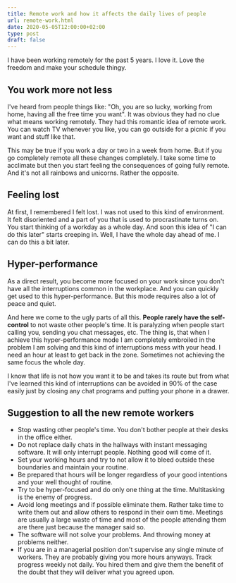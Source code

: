 ```yaml
---
title: Remote work and how it affects the daily lives of people
url: remote-work.html
date: 2020-05-05T12:00:00+02:00
type: post
draft: false
---
```


I have been working remotely for the past 5 years. I love it. Love the freedom
and make your schedule thingy.

## You work more not less

I've heard from people things like: "Oh, you are so lucky, working from home,
having all the free time you want". It was obvious they had no clue what means
working remotely. They had this romantic idea of remote work. You can watch TV
whenever you like, you can go outside for a picnic if you want and stuff like
that.

This may be true if you work a day or two in a week from home. But if you go
completely remote all these changes completely. I take some time to acclimate
but then you start feeling the consequences of going fully remote. And it's not
all rainbows and unicorns. Rather the opposite.

## Feeling lost

At first, I remembered I felt lost. I was not used to this kind of environment.
It felt disoriented and a part of you that is used to procrastinate turns on.
You start thinking of a workday as a whole day. And soon this idea of "I can do
this later" starts creeping in. Well, I have the whole day ahead of me. I can do
this a bit later.

## Hyper-performance

As a direct result, you become more focused on your work since you don't have
all the interruptions common in the workplace. And you can quickly get used to
this hyper-performance. But this mode requires also a lot of peace and quiet.

And here we come to the ugly parts of all this. **People rarely have the
self-control** to not waste other people's time. It is paralyzing when people
start calling you, sending you chat messages, etc. The thing is, that when I
achieve this hyper-performance mode I am completely embroiled in the problem I
am solving and this kind of interruptions mess with your head. I need an hour at
least to get back in the zone. Sometimes not achieving the same focus the whole
day.

I know that life is not how you want it to be and takes its route but from what
I've learned this kind of interruptions can be avoided in 90% of the case easily
just by closing any chat programs and putting your phone in a drawer.

## Suggestion to all the new remote workers

- Stop wasting other people's time. You don't bother people at their desks in
  the office either.
- Do not replace daily chats in the hallways with instant messaging software.
  It will only interrupt people. Nothing good will come of it.
- Set your working hours and try to not allow it to bleed outside these
  boundaries and maintain your routine.
- Be prepared that hours will be longer regardless of your good intentions and
  your well thought of routine.
- Try to be hyper-focused and do only one thing at the time. Multitasking is the
  enemy of progress.
- Avoid long meetings and if possible eliminate them. Rather take time to write
  them out and allow others to respond in their own time. Meetings are usually a
  large waste of time and most of the people attending them are there just
  because the manager said so.
- The software will not solve your problems. And throwing money at problems
  neither.
- If you are in a managerial position don't supervise any single minute of
  workers. They are probably giving you more hours anyways. Track progress
  weekly not daily. You hired them and give them the benefit of the doubt that
  they will deliver what you agreed upon.
